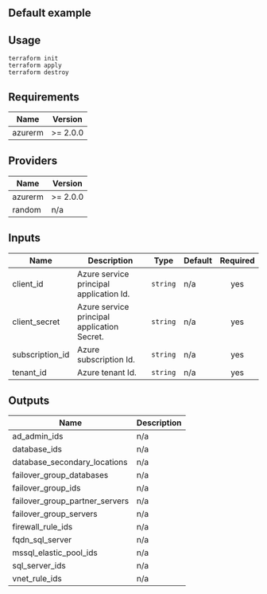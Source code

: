 ## Default example

## Usage
```
terraform init
terraform apply
terraform destroy
```
<!-- BEGINNING OF PRE-COMMIT-TERRAFORM DOCS HOOK -->
## Requirements

| Name | Version |
|------|---------|
| azurerm | >= 2.0.0 |

## Providers

| Name | Version |
|------|---------|
| azurerm | >= 2.0.0 |
| random | n/a |

## Inputs

| Name | Description | Type | Default | Required |
|------|-------------|------|---------|:--------:|
| client\_id | Azure service principal application Id. | `string` | n/a | yes |
| client\_secret | Azure service principal application Secret. | `string` | n/a | yes |
| subscription\_id | Azure subscription Id. | `string` | n/a | yes |
| tenant\_id | Azure tenant Id. | `string` | n/a | yes |

## Outputs

| Name | Description |
|------|-------------|
| ad\_admin\_ids | n/a |
| database\_ids | n/a |
| database\_secondary\_locations | n/a |
| failover\_group\_databases | n/a |
| failover\_group\_ids | n/a |
| failover\_group\_partner\_servers | n/a |
| failover\_group\_servers | n/a |
| firewall\_rule\_ids | n/a |
| fqdn\_sql\_server | n/a |
| mssql\_elastic\_pool\_ids | n/a |
| sql\_server\_ids | n/a |
| vnet\_rule\_ids | n/a |

<!-- END OF PRE-COMMIT-TERRAFORM DOCS HOOK -->
